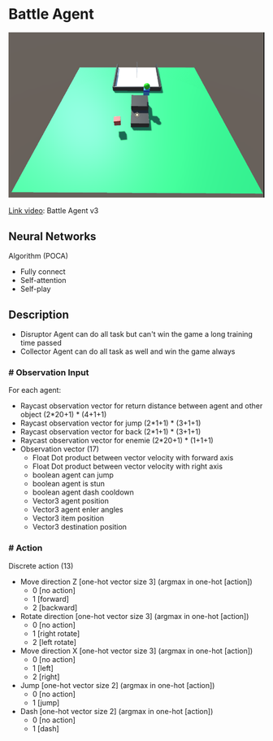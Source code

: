 # Battle Agent

![](https://github.com/phantichchai/rl-unity/blob/main/Image/battle-agent-v3.png)

[Link video](https://youtu.be/saH_OosGbnU): Battle Agent v3

## Neural Networks
Algorithm (POCA) 
- Fully connect
- Self-attention
- Self-play

## Description
- Disruptor Agent can do all task but can't win the game a long training time passed
- Collector Agent can do all task as well and win the game always

### **# Observation Input**
For each agent:
- Raycast observation vector for return distance between agent and other object (2*20+1) * (4+1+1)
- Raycast observation vector for jump (2*1+1) * (3+1+1)
- Raycast observation vector for back (2*1+1) * (3+1+1)
- Raycast observation vector for enemie (2*20+1) * (1+1+1)
- Observation vector (17)
  + Float Dot product between vector velocity with forward axis
  + Float Dot product between vector velocity with right axis  
  + boolean agent can jump
  + boolean agent is stun
  + boolean agent dash cooldown
  + Vector3 agent position
  + Vector3 agent enler angles
  + Vector3 item position
  + Vector3 destination position

### **# Action**
Discrete action (13)  
  - Move direction Z [one-hot vector size 3] (argmax in one-hot [action])
    - 0 [no action]
    - 1 [forward]
    - 2 [backward]
  - Rotate direction [one-hot vector size 3] (argmax in one-hot [action])
    - 0 [no action]
    - 1 [right rotate]
    - 2 [left rotate]
  - Move direction X [one-hot vector size 3] (argmax in one-hot [action])  
    - 0 [no action]
    - 1 [left]
    - 2 [right]
  - Jump [one-hot vector size 2] (argmax in one-hot [action])
    - 0 [no action]
    - 1 [jump]  
  - Dash [one-hot vector size 2] (argmax in one-hot [action])
    - 0 [no action]
    - 1 [dash]
